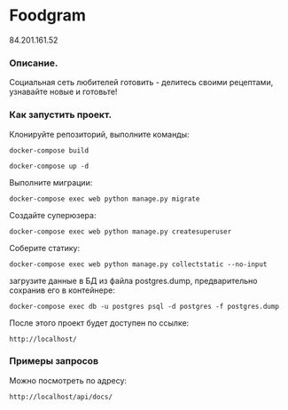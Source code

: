 # Foodgram
84.201.161.52


### Описание.

Социальная сеть любителей готовить - делитесь своими рецептами, узнавайте новые и готовьте!

### Как запустить проект.

Клонируйте репозиторий, выполните команды:

```
docker-compose build
```
```
docker-compose up -d
```
Выполните миграции:
```
docker-compose exec web python manage.py migrate 
```

Создайте суперюзера:

```
docker-compose exec web python manage.py createsuperuser
```

Соберите статику:

```
docker-compose exec web python manage.py collectstatic --no-input
```
загрузите данные в БД из файла postgres.dump, предварительно сохранив его в контейнере:
```
docker-compose exec db -u postgres psql -d postgres -f postgres.dump 
```

После этого проект будет доступен по ссылке:

```
http://localhost/
```

### Примеры запросов
Можно посмотреть по адресу:

```
http://localhost/api/docs/
```